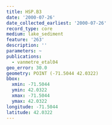 ```yaml
---
title: HSP.B3
date: '2000-07-26'
date_collected_earliest: '2000-07-26'
record_type: core
medium: lake_sediment
feature: '263'
description: ''
parameters: ~
publications:
  - vanmetre_etal04
geo_error: 30.0
geometry: POINT (-71.5044 42.0322)
bbox:
  xmin: -71.5044
  ymin: 42.0322
  xmax: -71.5044
  ymax: 42.0322
longitude: -71.5044
latitude: 42.0322
---
```

